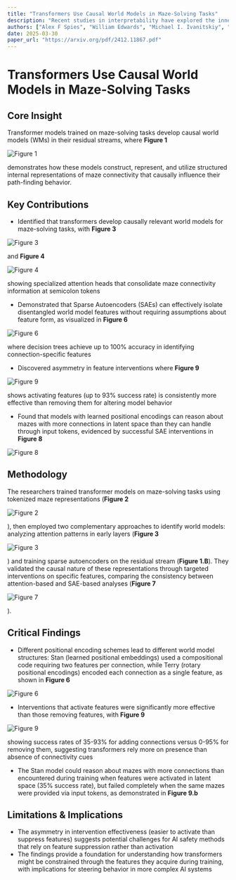 ```yaml
---
title: "Transformers Use Causal World Models in Maze-Solving Tasks"
description: "Recent studies in interpretability have explored the inner workings of transformer models trained on tasks across various domains, often discovering that these networks naturally develop highly struct..."
authors: ["Alex F Spies", "William Edwards", "Michael I. Ivanitskiy", "Adrians Skapars", "Tilman Rauker", "Katsumi Inoue", "Alessandra Russo", "Murray Shanahan"]
date: 2025-03-30
paper_url: "https://arxiv.org/pdf/2412.11867.pdf"
---
```


# Transformers Use Causal World Models in Maze-Solving Tasks

## Core Insight
Transformer models trained on maze-solving tasks develop causal world models (WMs) in their residual streams, where **Figure 1**

![Figure 1](https://assets.afspies.com/figures/0cef8529957d1185a2c900f221b9e6a4e5b40c21/fig1.png)

 demonstrates how these models construct, represent, and utilize structured internal representations of maze connectivity that causally influence their path-finding behavior.

## Key Contributions
- Identified that transformers develop causally relevant world models for maze-solving tasks, with **Figure 3**

![Figure 3](https://assets.afspies.com/figures/0cef8529957d1185a2c900f221b9e6a4e5b40c21/fig3.png)

 and **Figure 4**

![Figure 4](https://assets.afspies.com/figures/0cef8529957d1185a2c900f221b9e6a4e5b40c21/fig4.png)

 showing specialized attention heads that consolidate maze connectivity information at semicolon tokens
- Demonstrated that Sparse Autoencoders (SAEs) can effectively isolate disentangled world model features without requiring assumptions about feature form, as visualized in **Figure 6**

![Figure 6](https://assets.afspies.com/figures/0cef8529957d1185a2c900f221b9e6a4e5b40c21/fig6.png)

 where decision trees achieve up to 100% accuracy in identifying connection-specific features
- Discovered asymmetry in feature interventions where **Figure 9**

![Figure 9](https://assets.afspies.com/figures/0cef8529957d1185a2c900f221b9e6a4e5b40c21/fig9.png)

 shows activating features (up to 93% success rate) is consistently more effective than removing them for altering model behavior
- Found that models with learned positional encodings can reason about mazes with more connections in latent space than they can handle through input tokens, evidenced by successful SAE interventions in **Figure 8**

![Figure 8](https://assets.afspies.com/figures/0cef8529957d1185a2c900f221b9e6a4e5b40c21/fig8.png)



## Methodology
The researchers trained transformer models on maze-solving tasks using tokenized maze representations (**Figure 2**

![Figure 2](https://assets.afspies.com/figures/0cef8529957d1185a2c900f221b9e6a4e5b40c21/fig2.png)

), then employed two complementary approaches to identify world models: analyzing attention patterns in early layers (**Figure 3**

![Figure 3](https://assets.afspies.com/figures/0cef8529957d1185a2c900f221b9e6a4e5b40c21/fig3.png)

) and training sparse autoencoders on the residual stream (**Figure 1.B**). They validated the causal nature of these representations through targeted interventions on specific features, comparing the consistency between attention-based and SAE-based analyses (**Figure 7**

![Figure 7](https://assets.afspies.com/figures/0cef8529957d1185a2c900f221b9e6a4e5b40c21/fig7.png)

).

## Critical Findings
- Different positional encoding schemes lead to different world model structures: Stan (learned positional embeddings) used a compositional code requiring two features per connection, while Terry (rotary positional encodings) encoded each connection as a single feature, as shown in **Figure 6**

![Figure 6](https://assets.afspies.com/figures/0cef8529957d1185a2c900f221b9e6a4e5b40c21/fig6.png)


- Interventions that activate features were significantly more effective than those removing features, with **Figure 9**

![Figure 9](https://assets.afspies.com/figures/0cef8529957d1185a2c900f221b9e6a4e5b40c21/fig9.png)

 showing success rates of 35-93% for adding connections versus 0-95% for removing them, suggesting transformers rely more on presence than absence of connectivity cues
- The Stan model could reason about mazes with more connections than encountered during training when features were activated in latent space (35% success rate), but failed completely when the same mazes were provided via input tokens, as demonstrated in **Figure 9.b**

## Limitations & Implications
- The asymmetry in intervention effectiveness (easier to activate than suppress features) suggests potential challenges for AI safety methods that rely on feature suppression rather than activation
- The findings provide a foundation for understanding how transformers might be constrained through the features they acquire during training, with implications for steering behavior in more complex AI systems